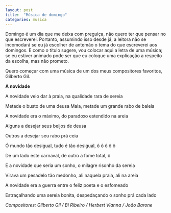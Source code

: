 ```yaml
---
layout: post
title:  "Música de domingo"
categories: musica
---
```


Domingo é um dia que me deixa com preguiça, não quero ter que pensar no que escreverei. Portanto, assumindo isso desde já, a leitora não se incomodará se eu já escolher de antemão o tema do que escreverei aos domingos. E como o título sugere, vou colocar aqui a letra de uma música; se eu estiver animado pode ser que eu coloque uma explicação a respeito da escolha, mas não prometo.

Quero começar com uma música de um dos meus compositores favoritos, Gilberto Gil.

**A novidade**

A novidade veio dar à praia, na qualidade rara de
sereia

Metade o busto de uma deusa Maia, metade um grande
rabo de baleia

A novidade era o máximo, do paradoxo estendido na
areia

Alguns a desejar seus beijos de deusa

Outros a desejar seu rabo prá ceia

Ó mundo tão desigual, tudo é tão desigual, ô ô ô
ô ô

De um lado este carnaval, de outro a fome total, ô

E a novidade que seria um sonho, o milagre risonho da
sereia

Virava um pesadelo tão medonho, ali naquela praia, ali
na areia

A novidade era a guerra entre o feliz poeta e o
esfomeado

Estraçalhando uma sereia bonita, despedaçando o sonho
prá cada lado

_Compositores: Gilberto Gil / Bi Ribeiro / Herbert Vianna / João Barone_